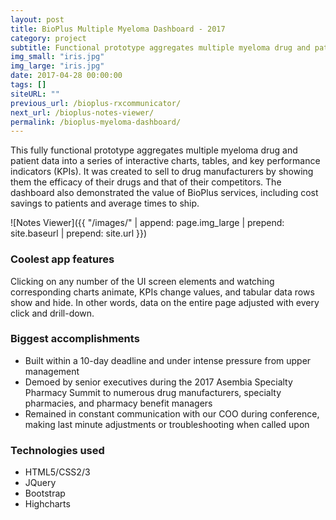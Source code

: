 ```yaml
---
layout: post
title: BioPlus Multiple Myeloma Dashboard - 2017
category: project
subtitle: Functional prototype aggregates multiple myeloma drug and patient data ...
img_small: "iris.jpg"
img_large: "iris.jpg"
date: 2017-04-28 00:00:00
tags: []
siteURL: ""
previous_url: /bioplus-rxcommunicator/
next_url: /bioplus-notes-viewer/
permalink: /bioplus-myeloma-dashboard/
---
```

This fully functional prototype aggregates multiple myeloma drug and patient data into a series of interactive charts, tables, and key performance indicators (KPIs). It was created to sell to drug manufacturers by showing them the efficacy of their drugs and that of their competitors. The dashboard also demonstrated the value of BioPlus services, including cost savings to patients and average times to ship.       

![Notes Viewer]({{ "/images/" | append: page.img_large | prepend: site.baseurl | prepend: site.url  }})

### Coolest app features
Clicking on any number of the UI screen elements and watching corresponding charts animate, KPIs change values, and tabular data rows show and hide. In other words, data on the entire page adjusted with every click and drill-down.

### Biggest accomplishments
* Built within a 10-day deadline and under intense pressure from upper management
* Demoed by senior executives during the 2017 Asembia Specialty Pharmacy Summit to numerous drug manufacturers, specialty pharmacies, and pharmacy benefit managers
* Remained in constant communication with our COO during conference, making last minute adjustments or troubleshooting when called upon

### Technologies used
* HTML5/CSS2/3
* JQuery
* Bootstrap
* Highcharts
